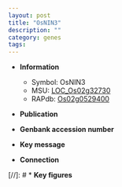 ```yaml
---
layout: post
title: "OsNIN3"
description: ""
category: genes
tags: 
---
```


* **Information**  
    + Symbol: OsNIN3  
    + MSU: [LOC_Os02g32730](http://rice.uga.edu/cgi-bin/ORF_infopage.cgi?orf=LOC_Os02g32730)  
    + RAPdb: [Os02g0529400](http://rapdb.dna.affrc.go.jp/viewer/gbrowse_details/irgsp1?name=Os02g0529400)  

* **Publication**  

* **Genbank accession number**  

* **Key message**  

* **Connection**  

[//]: # * **Key figures**  


